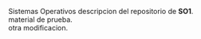 Sistemas Operativos
descripcion del repositorio de <strong>SO1</strong>.
<br>
material de prueba.
<br>
otra modificacion.
